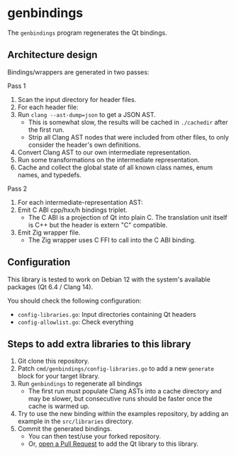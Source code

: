 # genbindings

The `genbindings` program regenerates the Qt bindings.

## Architecture design

Bindings/wrappers are generated in two passes:

Pass 1

1. Scan the input directory for header files.
2. For each header file:
3. Run `clang --ast-dump=json` to get a JSON AST.
	- This is somewhat slow, the results will be cached in `./cachedir` after the first run.
	- Strip all Clang AST nodes that were included from other files, to only consider the header's own definitions.
4. Convert Clang AST to our own intermediate representation.
5. Run some transformations on the intermediate representation.
6. Cache and collect the global state of all known class names, enum names, and typedefs.

Pass 2

1. For each intermediate-representation AST:
2. Emit C ABI cpp/hxx/h bindings triplet.
	- The C ABI is a projection of Qt into plain C. The translation unit itself is C++ but the header is extern "C" compatible.
3. Emit Zig wrapper file.
	- The Zig wrapper uses C FFI to call into the C ABI binding.

## Configuration

This library is tested to work on Debian 12 with the system's available packages (Qt 6.4 / Clang 14).

You should check the following configuration:

- `config-libraries.go`: Input directories containing Qt headers
- `config-allowlist.go`: Check everything

## Steps to add extra libraries to this library

1. Git clone this repository.
2. Patch `cmd/genbindings/config-libraries.go` to add a new `generate` block for your target library.
3. Run `genbindings` to regenerate all bindings
	- The first run must populate Clang ASTs into a cache directory and may be slower, but consecutive runs should be faster once the cache is warmed up.
4. Try to use the new binding within the examples repository, by adding an example in the `src/libraries` directory.
5. Commit the generated bindings.
    - You can then test/use your forked repository.
    - Or, [open a Pull Request](https://github.com/rcalixte/libqt6zig/compare) to add the Qt library to this library.
